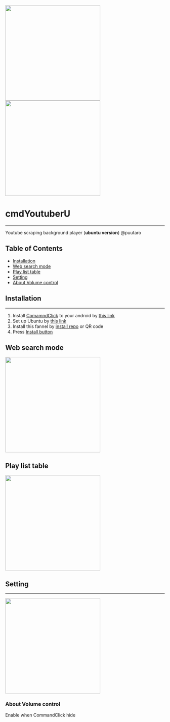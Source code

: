 
<div><img src="https://github.com/puutaro/cmdYoutuberU/assets/55217593/410beeff-7221-456b-aa1e-919daa5f5fdc" width="300">  </div>
  
<div><img src="https://github.com/puutaro/selectTyper/assets/55217593/555e8f5f-656a-4faf-bb76-f663c01cfe47" width="300"></div> 


# cmdYoutuberU
---------------------

Youtube scraping background player (**ubuntu version**) @puutaro

Table of Contents
-------
<!-- vim-markdown-toc GFM --> 
* [Installation](#installation)
* [Web search mode](#web-search-mode)
* [Play list table](#play-list-table)
* [Setting](#setting)
* [About Volume control](#about-volume-control)


## Installation
---------------------

1. Install [ComamndClick](https://github.com/puutaro/CommandClick) to your android by [this link](https://github.com/puutaro/CommandClick#app-installation)
2. Set up Ubuntu by [this link](https://github.com/puutaro/CommandClick/blob/master/USAGE.md#setup-ubuntu)
3. Install this fannel by [install repo](https://github.com/puutaro/CommandClick/blob/master/USAGE.md#install-fannel) or QR code
4. Press [Install button](#install)


## Web search mode

<a href="https://github.com/puutaro/CommandClick/assets/55217593/101da895-a578-4667-b8e2-7728bbd9e568"><img src="https://github.com/puutaro/CommandClick/assets/55217593/101da895-a578-4667-b8e2-7728bbd9e568" width="300" /></a>


## Play list table

<a href="https://github.com/puutaro/cmdYoutuberU/assets/55217593/05c7ca2c-836c-45c7-9da9-86732c842190"><img src="https://github.com/puutaro/cmdYoutuberU/assets/55217593/05c7ca2c-836c-45c7-9da9-86732c842190" width="300" /></a>


## Setting
--------

<a href="https://github.com/puutaro/cmdYoutuberU/assets/55217593/cd88506d-f9f3-44b1-987c-0acbb74744fb"><img src="https://github.com/puutaro/cmdYoutuberU/assets/55217593/cd88506d-f9f3-44b1-987c-0acbb74744fb" width="300" /></a>



### About Volume control
Enable when CommandClick hide

